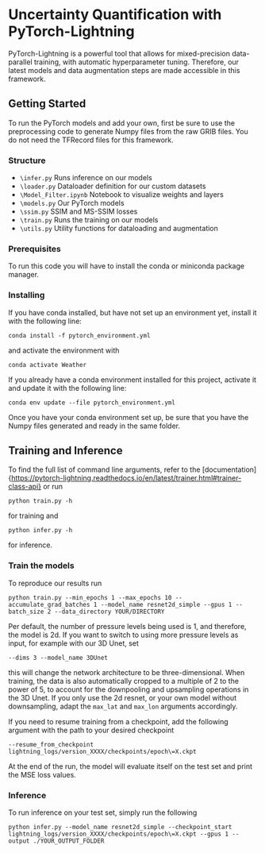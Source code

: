# Uncertainty Quantification with PyTorch-Lightning

PyTorch-Lightning is a powerful tool that allows for mixed-precision data-parallel training, with automatic hyperparameter tuning.
Therefore, our latest models and data augmentation steps are made accessible in this framework.

## Getting Started

To run the PyTorch models and add your own, first be sure to use the preprocessing code to generate Numpy files from the raw GRIB files.
You do not need the TFRecord files for this framework.

### Structure

- `\infer.py` Runs inference on our models
- `\loader.py` Dataloader definition for our custom datasets
- `\Model_Filter.ipynb` Notebook to visualize weights and layers
- `\models.py` Our PyTorch models
- `\ssim.py` SSIM and MS-SSIM losses
- `\train.py` Runs the training on our models
- `\utils.py` Utility functions for dataloading and augmentation

### Prerequisites

To run this code you will have to install the conda or miniconda package manager.

### Installing

If you have conda installed, but have not set up an environment yet, install it with the following line:

```
conda install -f pytorch_environment.yml
```
and activate the environment with
```
conda activate Weather
```


If you already have a conda environment installed for this project, activate it and update it with the following line:
```
conda env update --file pytorch_environment.yml
```

Once you have your conda environment set up, be sure that you have the Numpy files generated and ready in the same folder.


## Training and Inference

To find the full list of command line arguments, refer to the [documentation]{https://pytorch-lightning.readthedocs.io/en/latest/trainer.html#trainer-class-api} or run
```
python train.py -h
```
for training and
```
python infer.py -h
```
for inference.

### Train the models

To reproduce our results run

```
python train.py --min_epochs 1 --max_epochs 10 --accumulate_grad_batches 1 --model_name resnet2d_simple --gpus 1 --batch_size 2 --data_directory YOUR/DIRECTORY
```
Per default, the number of pressure levels being used is 1, and therefore, the model is 2d. If you want to switch to using more pressure levels as input, for example with our 3D Unet, set
```
--dims 3 --model_name 3DUnet
```
this will change the network architecture to be three-dimensional. 
When training, the data is also automatically cropped to a multiple of 2 to the power of 5, to account for the downpooling and upsampling operations in the 3D Unet. If you only use the 2d resnet, or your own model without downsampling, adapt the `max_lat` and `max_lon` arguments accordingly.

If you need to resume training from a checkpoint, add the following argument with the path to your desired checkpoint
```
--resume_from_checkpoint lightning_logs/version_XXXX/checkpoints/epoch\=X.ckpt
```

At the end of the run, the model will evaluate itself on the test set and print the MSE loss values.

### Inference

To run inference on your test set, simply run the following

```
python infer.py --model_name resnet2d_simple --checkpoint_start lightning_logs/version_XXXX/checkpoints/epoch\=X.ckpt --gpus 1 --output ./YOUR_OUTPUT_FOLDER
```


